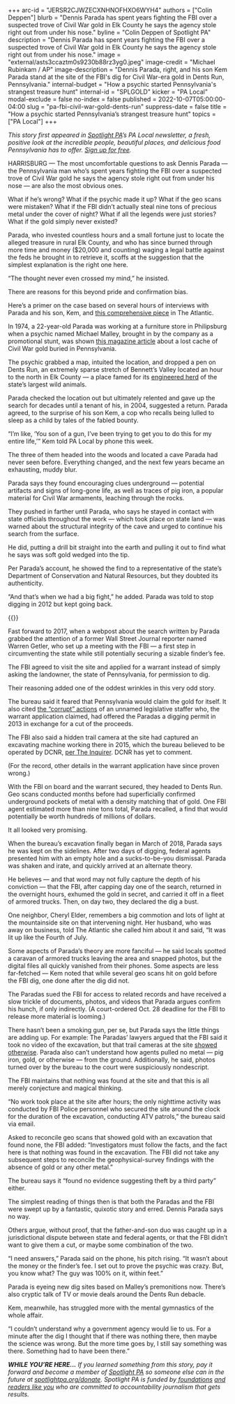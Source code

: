 +++
arc-id = "JERSR2CJWZECXNHNOFHXO6WYH4"
authors = ["Colin Deppen"]
blurb = "Dennis Parada has spent years fighting the FBI over a suspected trove of Civil War gold in Elk County he says the agency stole right out from under his nose."
byline = "Colin Deppen of Spotlight PA"
description = "Dennis Parada has spent years fighting the FBI over a suspected trove of Civil War gold in Elk County he says the agency stole right out from under his nose."
image = "external/asts3ccaztm0s9230b88rz3yg0.jpeg"
image-credit = "Michael Rubinkam / AP"
image-description = "Dennis Parada, right, and his son Kem Parada stand at the site of the FBI's dig for Civil War-era gold in Dents Run, Pennsylvania."
internal-budget = "How a psychic started Pennsylvania's strangest treasure hunt"
internal-id = "SPLGOLD"
kicker = "PA Local"
modal-exclude = false
no-index = false
published = 2022-10-07T05:00:00-04:00
slug = "pa-fbi-civil-war-gold-dents-run"
suppress-date = false
title = "How a psychic started Pennsylvania’s strangest treasure hunt"
topics = ["PA Local"]
+++

<i>This story first appeared in </i><a href="https://www.spotlightpa.org/"><i>Spotlight PA</i></a><i>’s PA Local newsletter, a fresh, positive look at the incredible people, beautiful places, and delicious food Pennsylvania has to offer. </i><a href="https://www.spotlightpa.org/newsletters"><i>Sign up for free</i></a><i>.</i>

HARRISBURG — The most uncomfortable questions to ask Dennis Parada — the Pennsylvania man who’s spent years fighting the FBI over a suspected trove of Civil War gold he says the agency stole right out from under his nose — are also the most obvious ones.

What if he’s wrong? What if the psychic made it up? What if the geo scans were mistaken? What if the FBI didn’t actually steal nine tons of precious metal under the cover of night? What if all the legends were just stories? What if the gold simply never existed?

Parada, who invested countless hours and a small fortune just to locate the alleged treasure in rural Elk County, and who has since burned through more time and money ($20,000 and counting) waging a legal battle against the feds he brought in to retrieve it, scoffs at the suggestion that the simplest explanation is the right one here.

<script src="https://www.spotlightpa.org/embed.js" async></script><div data-spl-embed-version="1" data-spl-src="https://www.spotlightpa.org/embeds/newsletter/"></div>

“The thought never even crossed my mind,” he insisted.

There are reasons for this beyond pride and confirmation bias.

Here’s a primer on the case based on several hours of interviews with Parada and his son, Kem, and <a href="https://www.theatlantic.com/magazine/archive/2022/07/pennsylvania-civil-war-treasure-gold-hunt-fbi/638445/">this comprehensive piece</a> in The Atlantic.

In 1974, a 22-year-old Parada was working at a furniture store in Philipsburg when a psychic named Michael Malley, brought in by the company as a promotional stunt, was shown <a href="https://www.treasurenet.com/threads/treasure-magazine-dents-run-gold-1974-75.657650/">this magazine article</a> about a lost cache of Civil War gold buried in Pennsylvania.

The psychic grabbed a map, intuited the location, and dropped a pen on Dents Run, an extremely sparse stretch of Bennett’s Valley located an hour to the north in Elk County — a place famed for its <a href="https://www.pgc.pa.gov/Wildlife/WildlifeSpecies/Elk/Pages/HistoryofElkinPA.aspx">engineered herd</a> of the state’s largest wild animals.

Parada checked the location out but ultimately relented and gave up the search for decades until a tenant of his, in 2004, suggested a return. Parada agreed, to the surprise of his son Kem, a cop who recalls being lulled to sleep as a child by tales of the fabled bounty.

“I’m like, ‘You son of a gun, I’ve been trying to get you to do this for my entire life,’” Kem told PA Local by phone this week.

The three of them headed into the woods and located a cave Parada had never seen before. Everything changed, and the next few years became an exhausting, muddy blur.

Parada says they found encouraging clues underground — potential artifacts and signs of long-gone life, as well as traces of pig iron, a popular material for Civil War armaments, leaching through the rocks.

They pushed in farther until Parada, who says he stayed in contact with state officials throughout the work — which took place on state land — was warned about the structural integrity of the cave and urged to continue his search from the surface.

He did, putting a drill bit straight into the earth and pulling it out to find what he says was soft gold wedged into the tip.

Per Parada’s account, he showed the find to a representative of the state’s Department of Conservation and Natural Resources, but they doubted its authenticity.

“And that’s when we had a big fight,” he added. Parada was told to stop digging in 2012 but kept going back.

{{<picture src="external/fxbmbt6ckg8s1zcbhvm138w3w0.jpeg" description="A base camp located downhill from the site of the FBI&#39;s March 2018 excavation in Dents Run, Pennsylvania. " caption="A base camp located downhill from the site of the FBI&#39;s March 2018 excavation in Dents Run, Pennsylvania. " credit="(Bridget McClure/WJAC via AP)">}} 

Fast forward to 2017, when a webpost about the search written by Parada grabbed the attention of a former Wall Street Journal reporter named Warren Getler, who set up a meeting with the FBI — a first step in circumventing the state while still potentially securing a sizable finder’s fee.

The FBI agreed to visit the site and applied for a warrant instead of simply asking the landowner, the state of Pennsylvania, for permission to dig.

Their reasoning added one of the oddest wrinkles in this very odd story.

The bureau said it feared that Pennsylvania would claim the gold for itself. It also cited <a href="https://apnews.com/article/pennsylvania-oddities-technology-lifestyle-government-and-politics-2c2d2a064fa7f8b3835648821ca3ecbc">the “corrupt” actions</a> of an unnamed legislative staffer who, the warrant application claimed, had offered the Paradas a digging permit in 2013 in exchange for a cut of the proceeds.

The FBI also said a hidden trail camera at the site had captured an excavating machine working there in 2015, which the bureau believed to be operated by DCNR, <a href="https://www.inquirer.com/news/gold-elk-county-fbi-civil-war-parada-art-crimes-20210624.html">per The Inquirer</a>. DCNR has yet to comment.

(For the record, other details in the warrant application have since proven wrong.)

With the FBI on board and the warrant secured, they headed to Dents Run. Geo scans conducted months before had superficially confirmed underground pockets of metal with a density matching that of gold. One FBI agent estimated more than nine tons total, Parada recalled, a find that would potentially be worth hundreds of millions of dollars.

It all looked very promising.

When the bureau’s excavation finally began in March of 2018, Parada says he was kept on the sidelines. After two days of digging, federal agents presented him with an empty hole and a sucks-to-be-you dismissal. Parada was shaken and irate, and quickly arrived at an alternate theory.

He believes — and that word may not fully capture the depth of his conviction — that the FBI, after capping day one of the search, returned in the overnight hours, exhumed the gold in secret, and carried it off in a fleet of armored trucks. Then, on day two, they declared the dig a bust.

One neighbor, Cheryl Elder, remembers a big commotion and lots of light at the mountainside site on that intervening night. Her husband, who was away on business, told The Atlantic she called him about it and said, “It was lit up like the Fourth of July.

Some aspects of Parada’s theory are more fanciful — he said locals spotted a caravan of armored trucks leaving the area and snapped photos, but the digital files all quickly vanished from their phones. Some aspects are less far-fetched — Kem noted that while several geo scans hit on gold before the FBI dig, one done after the dig did not.

The Paradas sued the FBI for access to related records and have received a slow trickle of documents, photos, and videos that Parada argues confirm his hunch, if only indirectly. (A court-ordered Oct. 28 deadline for the FBI to release more material is looming.)

There hasn’t been a smoking gun, per se, but Parada says the little things are adding up. For example: The Paradas’ lawyers argued that the FBI said it took no video of the excavation, but that trail cameras at the site <a href="https://apnews.com/article/oddities-politics-pennsylvania-trending-news-46ad9e75f991fb539f23fd6853aa03e5">showed otherwise</a>. Parada also can’t understand how agents pulled no metal — pig iron, gold, or otherwise — from the ground. Additionally, he said, photos turned over by the bureau to the court were suspiciously nondescript.

The FBI maintains that nothing was found at the site and that this is all merely conjecture and magical thinking. 

“No work took place at the site after hours; the only nighttime activity was conducted by FBI Police personnel who secured the site around the clock for the duration of the excavation, conducting ATV patrols,” the bureau said via email.

Asked to reconcile geo scans that showed gold with an excavation that found none, the FBI added: “Investigators must follow the facts, and the fact here is that nothing was found in the excavation. The FBI did not take any subsequent steps to reconcile the geophysical-survey findings with the absence of gold or any other metal.”

The bureau says it “found no evidence suggesting theft by a third party” either.

The simplest reading of things then is that both the Paradas and the FBI were swept up by a fantastic, quixotic story and erred. Dennis Parada says no way.

<script src="https://www.spotlightpa.org/embed.js" async></script><div data-spl-embed-version="1" data-spl-src="https://www.spotlightpa.org/embeds/donate/"></div>

Others argue, without proof, that the father-and-son duo was caught up in a jurisdictional dispute between state and federal agents, or that the FBI didn’t want to give them a cut, or maybe some combination of the two.

“I need answers,” Parada said on the phone, his pitch rising. “It wasn’t about the money or the finder’s fee. I set out to prove the psychic was crazy. But, you know what? The guy was 100% on it, within feet.”

Parada is eyeing new dig sites based on Malley’s premonitions now. There’s also cryptic talk of TV or movie deals around the Dents Run debacle.

Kem, meanwhile, has struggled more with the mental gymnastics of the whole affair.

“I couldn’t understand why a government agency would lie to us. For a minute after the dig I thought that if there was nothing there, then maybe the science was wrong. But the more time goes by, I still say something was there. Something had to have been there.”

<i><b>WHILE YOU’RE HERE...</b></i><i> If you learned something from this story, pay it forward and become a member of </i><a href="https://www.spotlightpa.org/"><i>Spotlight PA</i></a><i> so someone else can in the future at </i><a href="http://spotlightpa.org/donate"><i>spotlightpa.org/donate</i></a><i>. Spotlight PA is funded by</i><a href="https://www.spotlightpa.org/support"><i> foundations</i></a><i> </i><a href="https://www.spotlightpa.org/support"><i>and readers like you</i></a><i> who are committed to accountability journalism that gets results.</i>
